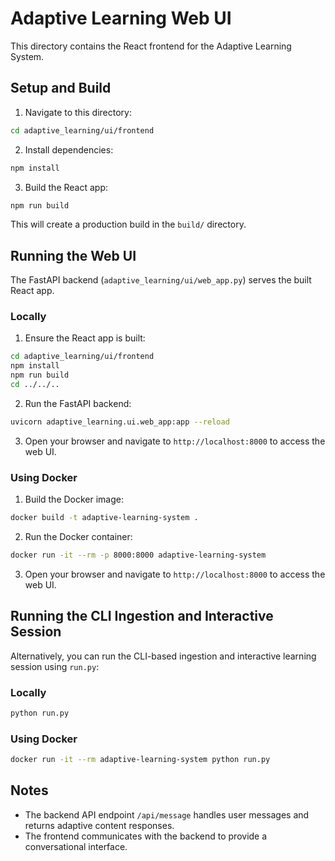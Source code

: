 # Adaptive Learning Web UI

This directory contains the React frontend for the Adaptive Learning System.

## Setup and Build

1. Navigate to this directory:

```bash
cd adaptive_learning/ui/frontend
```

2. Install dependencies:

```bash
npm install
```

3. Build the React app:

```bash
npm run build
```

This will create a production build in the `build/` directory.

## Running the Web UI

The FastAPI backend (`adaptive_learning/ui/web_app.py`) serves the built React app.

### Locally

1. Ensure the React app is built:

```bash
cd adaptive_learning/ui/frontend
npm install
npm run build
cd ../../..
```

2. Run the FastAPI backend:

```bash
uvicorn adaptive_learning.ui.web_app:app --reload
```

3. Open your browser and navigate to `http://localhost:8000` to access the web UI.

### Using Docker

1. Build the Docker image:

```bash
docker build -t adaptive-learning-system .
```

2. Run the Docker container:

```bash
docker run -it --rm -p 8000:8000 adaptive-learning-system
```

3. Open your browser and navigate to `http://localhost:8000` to access the web UI.

## Running the CLI Ingestion and Interactive Session

Alternatively, you can run the CLI-based ingestion and interactive learning session using `run.py`:

### Locally

```bash
python run.py
```

### Using Docker

```bash
docker run -it --rm adaptive-learning-system python run.py
```

## Notes

- The backend API endpoint `/api/message` handles user messages and returns adaptive content responses.
- The frontend communicates with the backend to provide a conversational interface.
